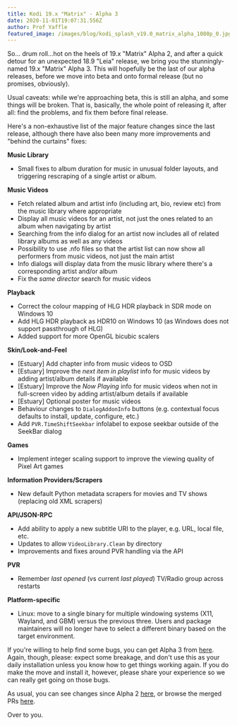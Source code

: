 ```yaml
---
title: Kodi 19.x "Matrix" - Alpha 3
date: 2020-11-01T19:07:31.556Z
author: Prof Yaffle
featured_image: /images/blog/kodi_splash_v19.0_matrix_alpha_1080p_0.jpg
---
```

So... drum roll...hot on the heels of 19.x "Matrix" Alpha 2, and after a quick detour for an unexpected 18.9 "Leia" release, we bring you the stunningly-named 19.x "Matrix" Alpha 3. This will hopefully be the last of our alpha releases, before we move into beta and onto formal release (but no promises, obviously).

Usual caveats: while we're approaching beta, this is still an alpha, and some things will be broken. That is, basically, the whole point of releasing it, after all: find the problems, and fix them before final release.

Here's a non-exhaustive list of the major feature changes since the last release, although there have also been many more improvements and "behind the curtains" fixes:

**Music Library**

* Small fixes to album duration for music in unusual folder layouts, and triggering rescraping of a single artist or album.

**Music Videos**

* Fetch related album and artist info (including art, bio, review etc) from the music library where appropriate
* Display all music videos for an artist, not just the ones related to an album when navigating by artist
* Searching from the info dialog for an artist now includes all of related library albums as well as any videos
* Possibility to use .nfo files so that the artist list can now show all performers from music videos, not just the main artist
* Info dialogs will display data from the music library where there's a corresponding artist and/or album
* Fix the *same director* search for music videos

**Playback**

* Correct the colour mapping of HLG HDR playback in SDR mode on Windows 10
* Add HLG HDR playback as HDR10 on Windows 10 (as Windows does not support passthrough of HLG)
* Added support for more OpenGL bicubic scalers

**Skin/Look-and-Feel**

* \[Estuary] Add chapter info from music videos to OSD
* \[Estuary] Improve the *next item in playlist* info for music videos by adding artist/album details if available
* \[Estuary] Improve the *Now Playing* info for music videos when not in full-screen video by adding artist/album details if available
* \[Estuary] Optional poster for music videos
* Behaviour changes to `DialogAddonInfo` buttons (e.g. contextual focus defaults to install, update, configure, etc.)
* Add `PVR.TimeShiftSeekbar` infolabel to expose seekbar outside of the SeekBar dialog

**Games**

* Implement integer scaling support to improve the viewing quality of Pixel Art games

**Information Providers/Scrapers**

* New default Python metadata scrapers for movies and TV shows (replacing old XML scrapers)

**API/JSON-RPC**

* Add ability to apply a new subtitle URI to the player, e.g. URL, local file, etc.
* Updates to allow `VideoLibrary.Clean` by directory
* Improvements and fixes around PVR handling via the API

**PVR**

* Remember *last opened* (vs current *last played*) TV/Radio group across restarts

**Platform-specific**

* Linux: move to a single binary for multiple windowing systems (X11, Wayland, and GBM) versus the previous three. Users and package maintainers will no longer have to select a different binary based on the target environment. 

If you're willing to help find some bugs, you can get Alpha 3 from [here](https://mirrors.kodi.tv/snapshots/). Again, though, please: expect some breakage, and don't use this as your daily installation unless you know how to get things working again. If you do make the move and install it, however, please share your experience so we can really get going on those bugs.

As usual, you can see changes since Alpha 2 [here](https://github.com/xbmc/xbmc/compare/19.0a2-Matrix...19.0a3-Matrix), or browse the merged PRs [here](https://github.com/xbmc/xbmc/pulls?q=is%3Apr+sort%3Aupdated-desc+milestone%3A%22Matrix+19.0-alpha+3%22+is%3Aclosed).

Over to you.